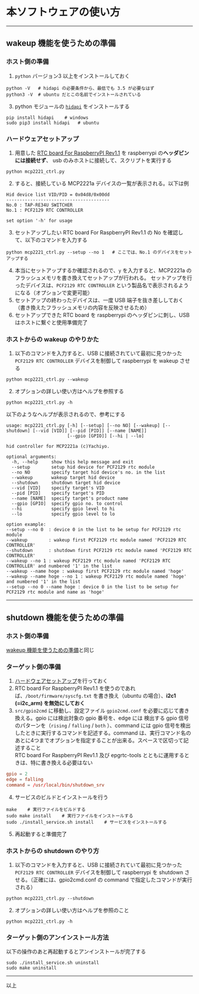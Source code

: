# 本ソフトウェアの使い方

---
## wakeup 機能を使うための準備

### ホスト側の準備
1. `python` バージョン3 以上をインストールしておく
```shell:cmd
python -V   # hidapi の必要条件から、最低でも 3.5 が必要なはず
python3 -V  # ubuntu だとこの名前でインストールされている
```
3. python モジュールの [`hidapi`](https://pypi.org/project/hidapi/) をインストールする
```shell:cmd
pip install hidapi    # windows
sudo pip3 install hidapi   # ubuntu
```

### ハードウェアセットアップ
1. 用意した [RTC board For RaspberryPI Rev1.1](https://nekokohouse.sakura.ne.jp/raspi/#rasp_rtc) を raspberrypi の**ヘッダピンには接続せず**、
   usb のみホストに接続して、スクリプトを実行する
```shell:cmd
python mcp2221_ctrl.py
```
2. すると、接続している MCP2221a デバイスの一覧が表示される。以下は例
```shell:cmd
Hid device list VID/PID = 0x04d8/0x00dd
---------------------------------------
No.0 : TAP-RE34U SWITCHER
No.1 : PCF2129 RTC CONTROLLER

set option '-h' for usage
```
3. セットアップしたい RTC board For RaspberryPI Rev1.1 の No を確認して、以下のコマンドを入力する
```shell:cmd
python mcp2221_ctrl.py --setup --no 1   # ここでは、No.1 のデバイスをセットアップする
```
4. 本当にセットアップするか確認されるので、`y` を入力すると、MCP2221a のフラッシュメモリを書き換えてセットアップが行われる。
   セットアップを行ったデバイスは、`PCF2129 RTC CONTROLLER` という製品名で表示されるようになる（オプションで変更可能）
5. セットアップの終わったデバイスは、一度 USB 端子を抜き差ししておく（書き換えたフラッシュメモリの内容を反映させるため）
6. セットアップできた RTC board を raspberrypi のヘッダピンに刺し、USB はホストに繋ぐと使用準備完了

### ホストからの wakeup のやりかた
1. 以下のコマンドを入力すると、USB に接続されていて最初に見つかった `PCF2129 RTC CONTROLLER` デバイスを制御して raspberrypi を wakeup させる
```shell:cmd
python mcp2221_ctrl.py --wakeup
```
2. オプションの詳しい使い方はヘルプを参照する
```shell:cmd
python mcp2221_ctrl.py -h
```
以下のようなヘルプが表示されるので、参考にする
```shell:cmd
usage: mcp2221_ctrl.py [-h] [--setup] [--no NO] [--wakeup] [--shutdown] [--vid [VID]] [--pid [PID]] [--name [NAME]]
                       [--gpio [GPIO]] [--hi | --lo]

hid controller for MCP2221a (c)Yachiyo.

optional arguments:
  -h, --help     show this help message and exit
  --setup        setup hid device for PCF2129 rtc module
  --no NO        specify target hid device's no. in the list
  --wakeup       wakeup target hid device
  --shutdown     shutdown target hid device
  --vid [VID]    specify target's VID
  --pid [PID]    specify target's PID
  --name [NAME]  specify target's product name
  --gpio [GPIO]  specify gpio no. to control
  --hi           specify gpio level to hi
  --lo           specify gpio level to lo

option example:
--setup --no 0  : device 0 in the list to be setup for PCF2129 rtc module
--wakeup        : wakeup first PCF2129 rtc module named 'PCF2129 RTC CONTROLLER'
--shutdown      : shutdown first PCF2129 rtc module named 'PCF2129 RTC CONTROLLER'
--wakeup --no 1 : wakeup PCF2129 rtc module named 'PCF2129 RTC CONTROLLER' and numbered '1' in the list
--wakeup --name hoge : wakeup first PCF2129 rtc module named 'hoge'
--wakeup --name hoge --no 1 : wakeup PCF2129 rtc module named 'hoge' and numbered '1' in the list
--setup --no 0 --name hoge : device 0 in the list to be setup for PCF2129 rtc module and name as 'hoge'
```
---
## shutdown 機能を使うための準備
### ホスト側の準備
[wakeup 機能を使うための準備](#wakeup-機能を使うための準備)と同じ

### ターゲット側の準備
1. [ハードウェアセットアップ](#ハードウェアセットアップ)を行っておく
2. RTC board For RaspberryPI Rev1.1 を使うのであれば、`/boot/firmware/syscfg.txt` を書き換え（ubuntu の場合）、**i2c1 (=i2c_arm) を無効にしておく**
3. `src/gpio2cmd` に移動し、設定ファイル `gpio2cmd.conf` を必要に応じて書き換える。gpio には検出対象の gpio 番号を、edge には 検出する gpio 信号のパターンを（`rising` / `falling` / `both` ）、command には gpio 信号を検出したときに実行するコマンドを記述する。command は、実行コマンド名のあとに4つまでオプションを指定することが出来る。スペースで区切って記述すること  
RTC board For RaspberryPI Rev1.1 及び epgrtc-tools とともに運用するときは、特に書き換える必要はない
```text:gpio2cmd.conf
gpio = 2
edge = falling
command = /usr/local/bin/shutdown_srv
```
4. サービスのビルドとインストールを行う
```shell:bash
make    # 実行ファイルをビルドする
sudo make install    # 実行ファイルをインストールする
sudo ./install_service.sh install    # サービスをインストールする
```
5. 再起動すると準備完了

### ホストからの shutdown のやり方
1. 以下のコマンドを入力すると、USB に接続されていて最初に見つかった `PCF2129 RTC CONTROLLER` デバイスを制御して raspberrypi を shutdown させる。（正確には、gpio2cmd.conf の command で指定したコマンドが実行される）
```shell:cmd
python mcp2221_ctrl.py --shutdown
```
2. オプションの詳しい使い方はヘルプを参照のこと
```shell:cmd
python mcp2221_ctrl.py -h
```

### ターゲット側のアンインストール方法
以下の操作のあと再起動するとアンインストールが完了する
```shell:bash
sudo ./install_service.sh uninstall
sudo make uninstall
```
---
以上
